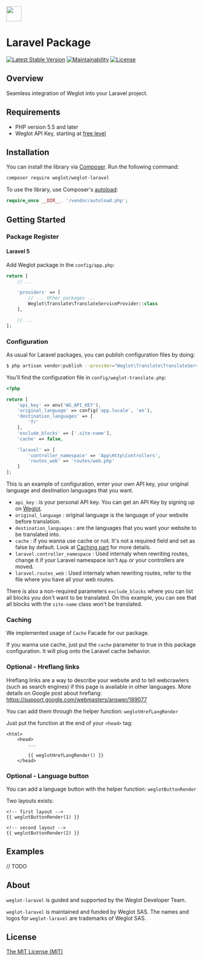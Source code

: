 <!-- logo -->
<img src="https://cdn.weglot.com/logo/logo-hor.png" height="40" />

# Laravel Package

<!-- tags -->
[![Latest Stable Version](https://poser.pugx.org/weglot/weglot-laravel/v/stable)](https://packagist.org/packages/weglot/weglot-laravel)
[![Maintainability](https://api.codeclimate.com/v1/badges/574432a2fcb67231a109/maintainability)](https://codeclimate.com/github/weglot/weglot-laravel/maintainability)
[![License](https://poser.pugx.org/weglot/weglot-laravel/license)](https://packagist.org/packages/weglot/weglot-laravel)

## Overview
Seamless integration of Weglot into your Laravel project.

## Requirements
- PHP version 5.5 and later
- Weglot API Key, starting at [free level](https://dashboard.weglot.com/register)

## Installation
You can install the library via [Composer](https://getcomposer.org/). Run the following command:

```bash
composer require weglot/weglot-laravel
```

To use the library, use Composer's [autoload](https://getcomposer.org/doc/01-basic-usage.md#autoloading):

```php
require_once __DIR__. '/vendor/autoload.php';
```

## Getting Started

### Package Register

#### Laravel 5

Add Weglot package in the `config/app.php`:
```php
return [
    // ...

    'providers' => [
        // ... Other packages ...
        Weglot\Translate\TranslateServiceProvider::class
    ],

    // ...
];
```

### Configuration

As usual for Laravel packages, you can publish configuration files by doing:
```bash
$ php artisan vendor:publish --provider="Weglot\Translate\TranslateServiceProvider" --tag="config"
```

You'll find the configuration file in `config/weglot-translate.php`:
```php
<?php

return [
    'api_key' => env('WG_API_KEY'),
    'original_language' => config('app.locale', 'en'),
    'destination_languages' => [
        'fr'
    ],
    'exclude_blocks' => ['.site-name'],
    'cache' => false,

    'laravel' => [
        'controller_namespace' => 'App\Http\Controllers',
        'routes_web' => 'routes/web.php'
    ]
];
```

This is an example of configuration, enter your own API key, your original language and destination languages that you want.
- `api_key` : is your personal API key. You can get an API Key by signing up on [Weglot](https://weglot.com/).
- `original_language` : original language is the language of your website before translation.
- `destination_languages` : are the languages that you want your website to be translated into.
- `cache` : if you wanna use cache or not. It's not a required field and set as false by default. Look at [Caching part](#caching) for more details.
- `laravel.controller_namespace` : Used internaly when rewriting routes, change it if your Laravel namespace isn't `App` or your controllers are moved.
- `laravel.routes_web` : Used internaly when rewriting routes, refer to the file where you have all your web routes.

There is also a non-required parameters `exclude_blocks` where you can list all blocks you don't want to be translated. On this example, you can see that all blocks with the `site-name` class won't be translated.

### Caching

We implemented usage of `Cache` Facade for our package.

If you wanna use cache, just put the `cache` parameter to true in this package configuration. It will plug onto the Laravel cache behavior.

### Optional - Hreflang links

Hreflang links are a way to describe your website and to tell webcrawlers (such as search engines) if this page is available in other languages.
More details on Google post about hreflang: https://support.google.com/webmasters/answer/189077

You can add them through the helper function: `weglotHrefLangRender`

Just put the function at the end of your `<head>` tag:
```blade
<html>
    <head>
        ...

        {{ weglotHrefLangRender() }}
    </head>
```

### Optional - Language button

You can add a language button with the helper function: `weglotButtonRender`

Two layouts exists:
```blade
<!-- first layout -->
{{ weglotButtonRender(1) }}

<!-- second layout -->
{{ weglotButtonRender(2) }}
```


## Examples

// TODO

## About
`weglot-laravel` is guided and supported by the Weglot Developer Team.

`weglot-laravel` is maintained and funded by Weglot SAS.
The names and logos for `weglot-laravel` are trademarks of Weglot SAS.

## License
[The MIT License (MIT)](LICENSE.txt)
